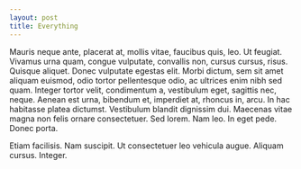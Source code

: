 ```yaml
---
layout: post
title: Everything
---
```


Mauris neque ante, placerat at, mollis vitae, faucibus quis, leo. Ut
feugiat. Vivamus urna quam, congue vulputate, convallis non, cursus cursus,
risus. Quisque aliquet. Donec vulputate egestas elit. Morbi dictum, sem sit
amet aliquam euismod, odio tortor pellentesque odio, ac ultrices enim nibh sed
quam. Integer tortor velit, condimentum a, vestibulum eget, sagittis nec,
neque. Aenean est urna, bibendum et, imperdiet at, rhoncus in, arcu. In hac
habitasse platea dictumst. Vestibulum blandit dignissim dui. Maecenas vitae
magna non felis ornare consectetuer. Sed lorem. Nam leo. In eget pede. Donec
porta.

Etiam facilisis. Nam suscipit. Ut consectetuer leo vehicula augue. Aliquam
cursus. Integer.
